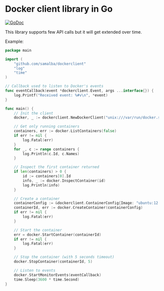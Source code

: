 Docker client library in Go
===========================
[![GoDoc](http://godoc.org/github.com/samalba/dockerclient?status.png)](http://godoc.org/github.com/samalba/dockerclient)

This library supports few API calls but it will get extended over time.

Example:

```go
package main

import (
	"github.com/samalba/dockerclient"
	"log"
	"time"
)

// Callback used to listen to Docker's events
func eventCallback(event *dockerclient.Event, args ...interface{}) {
	log.Printf("Received event: %#v\n", *event)
}

func main() {
	// Init the client
	docker, _ := dockerclient.NewDockerClient("unix:///var/run/docker.sock", nil)

	// Get only running containers
	containers, err := docker.ListContainers(false)
	if err != nil {
		log.Fatal(err)
	}
	for _, c := range containers {
		log.Println(c.Id, c.Names)
	}

	// Inspect the first container returned
	if len(containers) > 0 {
		id := containers[0].Id
		info, _ := docker.InspectContainer(id)
		log.Println(info)
	}

	// Create a container
	containerConfig := &dockerclient.ContainerConfig{Image: "ubuntu:12.04", Cmd: []string{"bash"}}
	containerId, err := docker.CreateContainer(containerConfig)
	if err != nil {
		log.Fatal(err)
	}

	// Start the container
	err = docker.StartContainer(containerId)
	if err != nil {
		log.Fatal(err)
	}

	// Stop the container (with 5 seconds timeout)
	docker.StopContainer(containerId, 5)

	// Listen to events
	docker.StartMonitorEvents(eventCallback)
	time.Sleep(3600 * time.Second)
}
```
